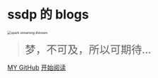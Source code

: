 # ssdp 的 blogs

<img src="https://tva1.sinaimg.cn/large/008i3skNgy1gvyps5rvosj30xh0u0god.jpg" alt="spark streaming dstream" style="zoom:50%;" />


> <font size=5>梦，不可及，所以可期待...</font>

[MY GitHub](https://github.com/Kyle0349/kyle0349.github.io)
[开始阅读](README.md)

